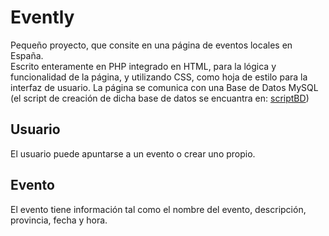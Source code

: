 # Evently
Pequeño proyecto, que consite en una página de eventos locales en España.  
Escrito enteramente en PHP integrado en HTML, para la lógica y funcionalidad de la página, y utilizando CSS, como hoja de estilo para la interfaz de usuario.
La página se comunica con una Base de Datos MySQL (el script de creación de dicha base de datos se encuantra en: [scriptBD](scriptBD))


## Usuario
El usuario puede apuntarse a un evento o crear uno propio.

## Evento
El evento tiene información tal como el nombre del evento, descripción, provincia, fecha y hora.

